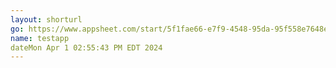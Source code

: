 ```yaml
---
layout: shorturl
go: https://www.appsheet.com/start/5f1fae66-e7f9-4548-95da-95f558e7648e?platform=desktop#viewStack[0][identifier][Type]=Control&viewStack[0][identifier][Name]=%E5%B7%A5%E4%BD%9C%E8%A1%A81&appName=NewApp-756933758
name: testapp
dateMon Apr 1 02:55:43 PM EDT 2024
---
```

